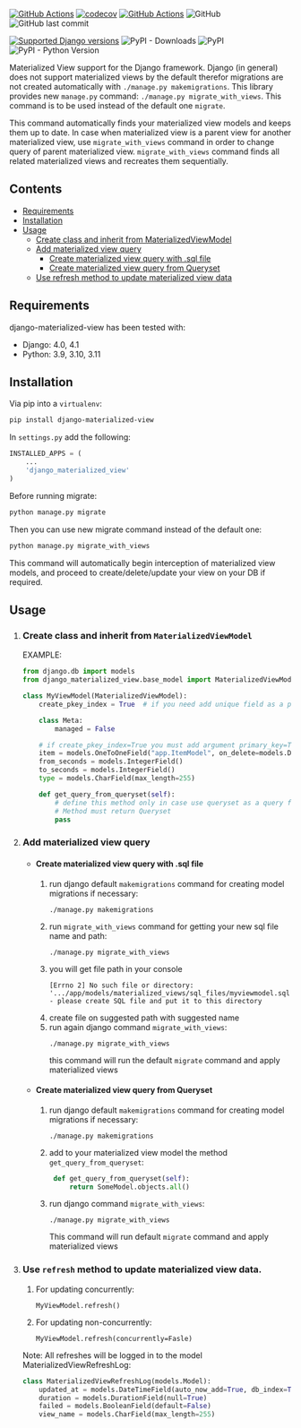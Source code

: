 [![GitHub Actions](https://github.com/muehlemann-popp/django-materialized-view/workflows/Test/badge.svg)](https://github.com/muehlemann-popp/django-materialized-view/actions)
[![codecov](https://codecov.io/gh/muehlemann-popp/django-materialized-view/branch/main/graph/badge.svg?token=02FP3IS41T)](https://codecov.io/gh/muehlemann-popp/django-materialized-view)
[![GitHub Actions](https://github.com/muehlemann-popp/django-materialized-view/workflows/Release/badge.svg)](https://github.com/muehlemann-popp/django-materialized-view/actions)
![GitHub](https://img.shields.io/github/license/muehlemann-popp/django-materialized-view)
![GitHub last commit](https://img.shields.io/github/last-commit/muehlemann-popp/django-materialized-view)

[![Supported Django versions](https://img.shields.io/pypi/djversions/django-materialized-view.svg)](https://pypi.python.org/pypi/django-materialized-view)
![PyPI - Downloads](https://img.shields.io/pypi/dd/django-materialized-view)
![PyPI](https://img.shields.io/pypi/v/django-materialized-view)
![PyPI - Python Version](https://img.shields.io/pypi/pyversions/django-materialized-view)


Materialized View support for the Django framework. Django (in general) does not support materialized views by the default 
therefor migrations are not created automatically with `./manage.py makemigrations`. 
This library provides new `manage.py` command: `./manage.py migrate_with_views`. 
This command is to be used instead of the default one `migrate`.

This command automatically finds your materialized view models and keeps them up to date. 
In case when materialized view is a parent view for another materialized view, use `migrate_with_views` command
in order to change query of parent materialized view. 
`migrate_with_views` command finds all related materialized views and recreates them sequentially.

## Contents

* [Requirements](#requirements)
* [Installation](#installation)
* [Usage](#Usage)
  * [Create class and inherit from MaterializedViewModel](#create-class-and-inherit-from-materializedviewmodel)
  * [Add materialized view query](#add-materialized-view-query)
    * [Create materialized view query with .sql file](#create-materialized-view-query-with-sql-file)
    * [Create materialized view query from Queryset](#create-materialized-view-query-from-queryset)
  * [Use refresh method to update materialized view data](#use-refresh-method-to-update-materialized-view-data)


## Requirements

django-materialized-view has been tested with:

* Django: 4.0, 4.1
* Python: 3.9, 3.10, 3.11

## Installation

Via pip into a `virtualenv`:

```bash
pip install django-materialized-view
```

In `settings.py` add the following:

```python
INSTALLED_APPS = (
    ...
    'django_materialized_view'
)
```
Before running migrate:

```bash
python manage.py migrate
```

Then you can use new migrate command instead of the default one:
```bash
python manage.py migrate_with_views
```

This command will automatically begin interception of materialized view models, 
and proceed to create/delete/update your view on your DB if required.

## Usage

1. ### Create class and inherit from `MaterializedViewModel`

    EXAMPLE:
    ```python
    from django.db import models
    from django_materialized_view.base_model import MaterializedViewModel

    class MyViewModel(MaterializedViewModel):
        create_pkey_index = True  # if you need add unique field as a primary key and create indexes

        class Meta:
            managed = False

        # if create_pkey_index=True you must add argument primary_key=True
        item = models.OneToOneField("app.ItemModel", on_delete=models.DO_NOTHING, primary_key=True, db_column="id")
        from_seconds = models.IntegerField()
        to_seconds = models.IntegerField()
        type = models.CharField(max_length=255)
   
        def get_query_from_queryset(self):
            # define this method only in case use queryset as a query for materialized view. 
            # Method must return Queryset
            pass
    ```
2. ### Add materialized view query
   - #### Create materialized view query with .sql file
      1. run django default `makemigrations` command for creating model migrations if necessary:
         ```
         ./manage.py makemigrations
         ```
      2. run `migrate_with_views` command for getting your new sql file name and path:
          ```
          ./manage.py migrate_with_views
          ```
      3. you will get file path in your console
         ```
         [Errno 2] No such file or directory: '.../app/models/materialized_views/sql_files/myviewmodel.sql' - please create SQL file and put it to this directory
         ```
      4. create file on suggested path with suggested name
      5. run again django command `migrate_with_views`:
         ```
         ./manage.py migrate_with_views
         ```
         this command will run the default `migrate` command and apply materialized views

   - #### Create materialized view query from Queryset
      1. run django default `makemigrations` command for creating model migrations if necessary:
         ```
         ./manage.py makemigrations
         ```
      2. add to your materialized view model the method `get_query_from_queryset`:
          ```python
           def get_query_from_queryset(self):
               return SomeModel.objects.all()
          ```
      3. run django command `migrate_with_views`:
         ```
         ./manage.py migrate_with_views
         ```
         This command will run default `migrate` command and apply materialized views
3. ### Use `refresh` method to update materialized view data. 
    1. For updating concurrently:
       ```
       MyViewModel.refresh()
       ```
    2. For updating non-concurrently:
       ```
       MyViewModel.refresh(concurrently=Fasle)
       ```
    Note: All refreshes will be logged in to the model MaterializedViewRefreshLog:
    ```python
    class MaterializedViewRefreshLog(models.Model):
        updated_at = models.DateTimeField(auto_now_add=True, db_index=True)
        duration = models.DurationField(null=True)
        failed = models.BooleanField(default=False)
        view_name = models.CharField(max_length=255)
    ```